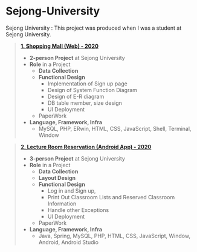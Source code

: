 # Sejong-University
Sejong University : This project was produced when I was a student at Sejong University.

> ****<a href = https://www.notion.so/Shopping-Mall-Web-a4eaa04ac1464732891c015031fe73ae>1. Shopping Mall (Web) - 2020</a>****
> 
> - **2-person Project** at Sejong University
> - **Role** in a Project
>     - **Data Collection**
>     - **Functional Design**
>         - Implementation of Sign up page
>         - Design of System Function Diagram
>         - Design of E-R diagram
>         - DB table member, size design
>         - UI Deployment
>     - PaperWork
> - **Language, Framework, Infra**
>     - MySQL, PHP, ERwin, HTML, CSS, JavaScript, Shell, Terminal, Window

> ****<a href = https://www.notion.so/Lecture-Room-Reservation-Android-APP-467023061c094f748a8abb184f0dade5>2. Lecture Room Reservation (Android App) - 2020</a>****
> 
> - **3-person Project** at Sejong University
> - **Role** in a Project
>     - **Data Collection**
>     - **Layout Design**
>     - **Functional Design**
>         - Log in and Sign up,
>         - Print Out Classroom Lists and Reserved Classroom Information
>         - Handle other Exceptions
>         - UI Deployment
>     - PaperWork
> - **Language, Framework, Infra**
>     - Java, Spring, MySQL, PHP, HTML, CSS, JavaScript, Window, Android, Android Studio
